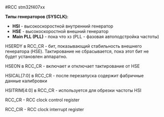 #RCC stm32f407xx

**Типы генераторов (SYSCLK):**

* **HSI** - высокоскоростной внутренний генератор
* **HSE** - высокоскоростной внешний генератор
* **Main PLL (PLL)** - пока что хз (PLL - фазовая автоподстройка частоты)

HSERDY в RCC_CR - бит, показывающий стабильность внешнего генератора (HSE). Тактирование не сбрасывается, пока этот бит не будет установлен аппаратно.

HSEON в RCC_CR - включает и отключает тактирование от HSE

HSICAL[7:0] в RCC_CR - после перезапуска содержит фабричные данные калибровки

HSITRIM[4:0] в RCC_CR - используется для обрезки частоты HSI

RCC_CR - RCC clock control register

RCC_CIR - RCC clock interrupt register